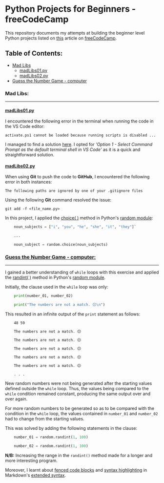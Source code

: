 # Python Projects for Beginners - freeCodeCamp
This repository documents my attempts at building the beginner level Python projects listed on [this](https://www.freecodecamp.org/news/python-projects-for-beginners/) article on [freeCodeCamp](https://www.freecodecamp.org/news).

## Table of Contents:
- [Mad Libs](#mad-libs)
    - [madLibs01.py](https://github.com/nadupoy/Python-Projects-for-Beginners---freeCodeCamp/blob/main/madLibs01.py)
    - [madLibs02.py](https://github.com/nadupoy/Python-Projects-for-Beginners---freeCodeCamp/blob/main/madLibs02.py)
- [Guess the Number Game - computer](#guess-the-number-game---computer)

### Mad Libs:
---
#### [madLibs01.py](https://github.com/nadupoy/Python-Projects-for-Beginners---freeCodeCamp/blob/main/madLibs01.py)
I encountered the following error in the terminal when running the code in the VS Code editor:

```
activate.ps1 cannot be loaded because running scripts is disabled ...
```

I managed to find a solution [here](https://support.enthought.com/hc/en-us/articles/360058403072-Windows-error-activate-ps1-cannot-be-loaded-because-running-scripts-is-disabled-UnauthorizedAccess-). I opted for  *'Option 1 - Select Command Prompt as the default terminal shell in VS Code'*  as it is a quick and straightforward solution.

#### [madLibs02.py](https://github.com/nadupoy/Python-Projects-for-Beginners---freeCodeCamp/blob/main/madLibs02.py)
When using **Git** to push the code to **GitHub**, I encountered the following error in both instances:

```
The following paths are ignored by one of your .gitignore files
```

Using the following **Git** command resolved the issue:

```
git add -f <file_name.py>
```

In this project, I applied the [choice( )](https://www.w3schools.com/python/module_random.asp) method in Python's [random module](https://www.w3schools.com/python/module_random.asp):

```python
    noun_subjects = ["i", "you", "he", "she", "it", "they"]`

    ...

    noun_subject = random.choice(noun_subjects)
```

### [Guess the Number Game - computer:](https://github.com/nadupoy/Python-Projects-for-Beginners---freeCodeCamp/blob/main/numberGame-computer.py)
---
I gained a better understanding of `while` loops with this exercise and applied the [randint( )](https://www.w3schools.com/python/ref_random_randint.asp) method in Python's [random module](https://www.w3schools.com/python/module_random.asp).

Initially, the clause used in the `while` loop was only:

```python
    print(number_01, number_02)

    print("The numbers are not a match. 😔\n")
```

This resulted in an infinite output of the `print` statement as follows:

```
    48 59

    The numbers are not a match. 😔

    The numbers are not a match. 😔

    The numbers are not a match. 😔

    The numbers are not a match. 😔

    The numbers are not a match. 😔

    . . .
```

New random numbers were not being generated after the starting values defined outside the `while` loop. Thus, the values being compared to the `while` condition remained constant, producing the same output over and over again.

For more random numbers to be generated so as to be compared with the condition in the `while` loop, the values contained in `number_01` and `number_02` had to change from the starting values.

This was solved by adding the following statements in the clause:

```python
    number_01 = random.randint(1, 100)

    number_02 = random.randint(1, 100)
```

**N/B:** Increasing the range in the `randint()` method made for a longer and more interesting program.

Moreover, I learnt about [fenced code blocks](https://www.markdownguide.org/extended-syntax/#fenced-code-blocks) and [syntax highlighting](https://www.markdownguide.org/extended-syntax/#syntax-highlighting) in Markdown's [extended syntax](https://www.markdownguide.org/extended-syntax).
